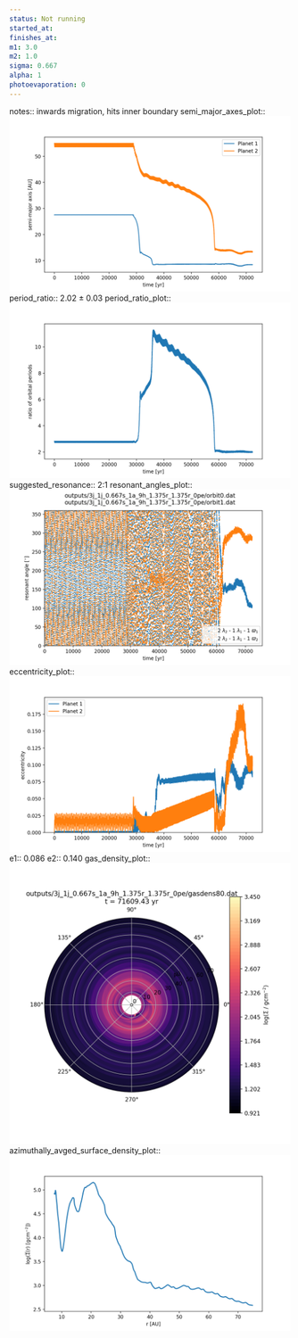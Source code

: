 ```yaml
---
status: Not running
started_at:
finishes_at:
m1: 3.0
m2: 1.0
sigma: 0.667
alpha: 1
photoevaporation: 0
---
```


notes:: inwards migration, hits inner boundary
semi_major_axes_plot:: ![semi_major_axes_3j_1j_0.667s_1a_9h_1.375r_1.375r_0pe.png](plots/semi_major_axes/semi_major_axes_3j_1j_0.667s_1a_9h_1.375r_1.375r_0pe.png)
period_ratio:: 2.02 ± 0.03
period_ratio_plot:: ![period_ratio_3j_1j_0.667s_1a_9h_1.375r_1.375r_0pe.png](plots/period_ratio/period_ratio_3j_1j_0.667s_1a_9h_1.375r_1.375r_0pe.png)
suggested_resonance:: 2:1
resonant_angles_plot:: ![resonant_angles_3j_1j_0.667s_1a_9h_1.375r_1.375r_0pe.png](plots/resonant_angles/resonant_angles_3j_1j_0.667s_1a_9h_1.375r_1.375r_0pe.png)
eccentricity_plot:: ![eccentricity_3j_1j_0.667s_1a_9h_1.375r_1.375r_0pe.png](plots/eccentricity/eccentricity_3j_1j_0.667s_1a_9h_1.375r_1.375r_0pe.png)
e1:: 0.086
e2:: 0.140
gas_density_plot:: ![gas_density_3j_1j_0.667s_1a_9h_1.375r_1.375r_0pe.png](plots/gas_density/gas_density_3j_1j_0.667s_1a_9h_1.375r_1.375r_0pe.png)
azimuthally_avged_surface_density_plot:: ![azimuthally_avged_surface_density_3j_1j_0.667s_1a_9h_1.375r_1.375r_0pe.png](plots/azimuthally_avged_surface_density/azimuthally_avged_surface_density_3j_1j_0.667s_1a_9h_1.375r_1.375r_0pe.png)
